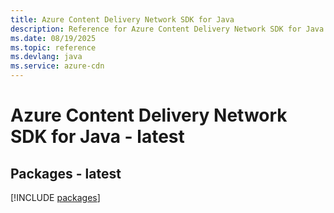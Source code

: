 ```yaml
---
title: Azure Content Delivery Network SDK for Java
description: Reference for Azure Content Delivery Network SDK for Java
ms.date: 08/19/2025
ms.topic: reference
ms.devlang: java
ms.service: azure-cdn
---
```

# Azure Content Delivery Network SDK for Java - latest
## Packages - latest
[!INCLUDE [packages](content-delivery-network-index.md)]
